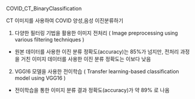 COVID_CT_BinaryClassification

CT 이미지를 사용하여 COVID 양성,음성 이진분류하기

1. 다양한 필터링 기법을 활용한 이미지 전처리 ( Image preprocessing using various filtering techniques )
- 원본 데이터를 사용한 이진 분류 정확도(accuracy)는 85%가 넘지만, 전처리 과정을 거친 이미지 데이터를 사용한 이진 분류 정확도는 이보다 낮음
2. VGG!6 모델을 사용한 전이학습 ( Transfer learning-based classification model using VGG16 )
- 전이학습을 통한 이미지 분류 결과 정확도(accuracy)가 약 89% 로 나옴
